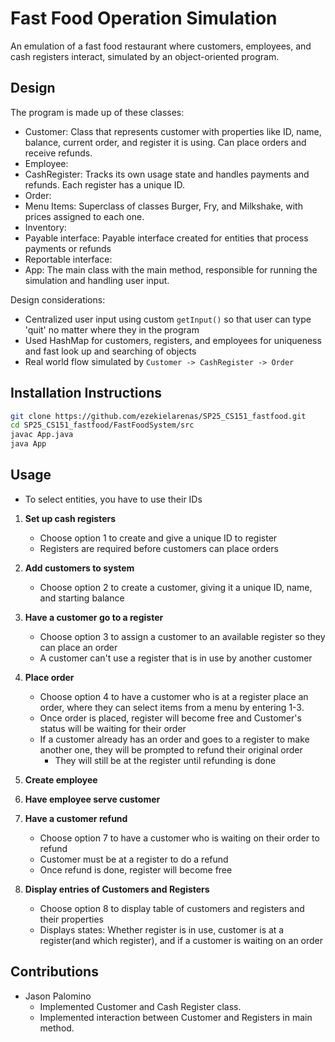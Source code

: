 # Fast Food Operation Simulation

An emulation of a fast food restaurant where customers, employees, and cash registers interact, simulated by an object-oriented program. 

## Design

The program is made up of these classes:
- Customer: Class that represents customer with properties like ID, name, balance, current order, and register it is using. Can place orders and receive refunds. 
- Employee: 
- CashRegister: Tracks its own usage state and handles payments and refunds. Each register has a unique ID.
- Order:
- Menu Items: Superclass of classes Burger, Fry, and Milkshake, with prices assigned to each one.
- Inventory:
- Payable interface: Payable interface created for entities that process payments or refunds
- Reportable interface:
- App: The main class with the main method, responsible for running the simulation and handling user input.

Design considerations:
- Centralized user input using custom `getInput()` so that user can type 'quit' no matter where they in the program
- Used HashMap for customers, registers, and employees for uniqueness and fast look up and searching of objects
- Real world flow simulated by `Customer -> CashRegister -> Order` 

## Installation Instructions

```bash
git clone https://github.com/ezekielarenas/SP25_CS151_fastfood.git 
cd SP25_CS151_fastfood/FastFoodSystem/src
javac App.java
java App
```

## Usage

- To select entities, you have to use their IDs

1. **Set up cash registers**
    - Choose option 1 to create and give a unique ID to register
    - Registers are required before customers can place orders

2. **Add customers to system**
    - Choose option 2 to create a customer, giving it a unique ID, name, and starting balance

3. **Have a customer go to a register**
    - Choose option 3 to assign a customer to an available register so they can place an order
    - A customer can't use a register that is in use by another customer

4. **Place order**
    - Choose option 4 to have a customer who is at a register place an order, where they can select items from a menu by entering 1-3. 
    - Once order is placed, register will become free and Customer's status will be waiting for their order
    - If a customer already has an order and goes to a register to make another one, they will be prompted to refund their original order
        - They will still be at the register until refunding is done

5. **Create employee**

6. **Have employee serve customer**

7. **Have a customer refund**
    - Choose option 7 to have a customer who is waiting on their order to refund
    - Customer must be at a register to do a refund
    - Once refund is done, register will become free

8. **Display entries of Customers and Registers**
    - Choose option 8 to display table of customers and registers and their properties
    - Displays states: Whether register is in use, customer is at a register(and which register), and if a customer is waiting on an order

## Contributions

- Jason Palomino
    - Implemented Customer and Cash Register class.
    - Implemented interaction between Customer and Registers in main method.